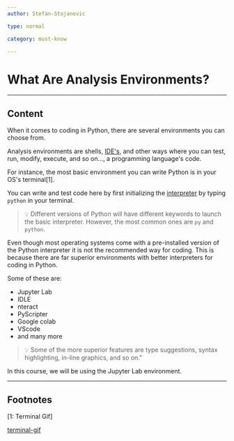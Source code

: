 ```yaml
---
author: Stefan-Stojanovic

type: normal

category: must-know

---
```


# What Are Analysis Environments?

---
## Content

When it comes to coding in Python, there are several environments you can choose from.

Analysis environments are shells, [IDE's](https://www.enki.com/glossary/general/ide), and other ways where you can test, run, modify, execute, and so on..., a programming language's code.

For instance, the most basic environment you can write Python is in your OS's terminal[1]. 

You can write and test code here by first initializing the [interpreter](https://www.enki.com/glossary/general/interpreter) by typing `python` in your terminal.

> 💡 Different versions of Python will have different keywords to launch the basic interpreter. However, the most common ones are `py` and `python`.

Even though most operating systems come with a pre-installed version of the Python interpreter it is not the recommended way for coding. This is because there are far superior environments with better interpreters for coding in Python.

Some of these are:
- Jupyter Lab
- IDLE
- nteract
- PyScripter
- Google colab
- VScode
- and many more

> 💡 Some of the more superior features are type suggestions, syntax highlighting, in-line graphics, and so on."

In this course, we will be using the Jupyter Lab environment.

---
## Footnotes

[1: Terminal Gif]

[terminal-gif](https://img.enkipro.com/0bf78b2222dca114a879cc242715adc3.gif)